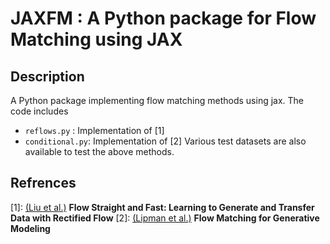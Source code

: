 # JAXFM : A Python package for Flow Matching using JAX
## Description
A Python package implementing flow matching methods using jax. The code includes 
- `reflows.py` : Implementation of [1] 
- `conditional.py`: Implementation of [2]
Various test datasets are also available to test the above methods.

## Refrences

[1]: [(Liu et al.)](http://arxiv.org/abs/2209.03003) **Flow Straight and Fast: Learning to Generate and Transfer Data with Rectified Flow** 
[2]: [(Lipman et al.)](http://arxiv.org/abs/2210.02747) **Flow Matching for Generative Modeling**
